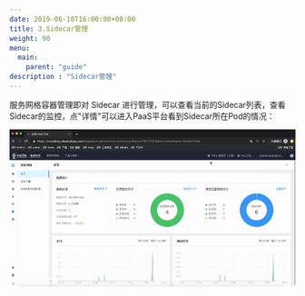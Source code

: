 ```yaml
---
date: 2019-06-10T16:00:00+08:00
title: 3.Sidecar管理
weight: 90
menu:
  main:
    parent: "guide"
description : "Sidecar管理"
---
```


服务网格容器管理即对 Sidecar 进行管理，可以查看当前的Sidecar列表，查看Sidecar的监控，点"详情"可以进入PaaS平台看到Sidecar所在Pod的情况：

![](images/sidecar/sidecar.gif)








